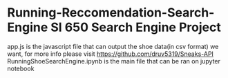 # Running-Reccomendation-Search-Engine SI 650 Search Engine Project
app.js is the javascript file that can output the shoe data(in csv format) we want, 
for more info please visit https://github.com/druv5319/Sneaks-API
RunningShoeSearchEngine.ipynb is the main file that can be ran on jupyter notebook 
